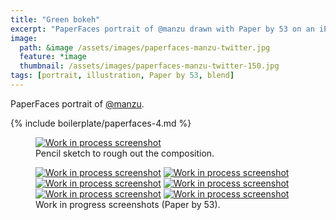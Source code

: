 ```yaml
---
title: "Green bokeh"
excerpt: "PaperFaces portrait of @manzu drawn with Paper by 53 on an iPad."
image: 
  path: &image /assets/images/paperfaces-manzu-twitter.jpg 
  feature: *image
  thumbnail: /assets/images/paperfaces-manzu-twitter-150.jpg
tags: [portrait, illustration, Paper by 53, blend]
---
```


PaperFaces portrait of [@manzu](http://twitter.com/manzu).

{% include boilerplate/paperfaces-4.md %}

<figure>
  <a href="/assets/images/paperfaces-manzu-process-1-lg.jpg"><img src="/assets/images/paperfaces-manzu-process-1-750.jpg" alt="Work in process screenshot"></a>
  <figcaption>Pencil sketch to rough out the composition.</figcaption>
</figure>

<figure class="half">
  <a href="/assets/images/paperfaces-manzu-process-2-lg.jpg"><img src="/assets/images/paperfaces-manzu-process-2-600.jpg" alt="Work in process screenshot"></a>
  <a href="/assets/images/paperfaces-manzu-process-3-lg.jpg"><img src="/assets/images/paperfaces-manzu-process-3-600.jpg" alt="Work in process screenshot"></a>
  <a href="/assets/images/paperfaces-manzu-process-4-lg.jpg"><img src="/assets/images/paperfaces-manzu-process-4-600.jpg" alt="Work in process screenshot"></a>
  <a href="/assets/images/paperfaces-manzu-process-5-lg.jpg"><img src="/assets/images/paperfaces-manzu-process-5-600.jpg" alt="Work in process screenshot"></a>
  <a href="/assets/images/paperfaces-manzu-process-6-lg.jpg"><img src="/assets/images/paperfaces-manzu-process-6-600.jpg" alt="Work in process screenshot"></a>
  <a href="/assets/images/paperfaces-manzu-process-7-lg.jpg"><img src="/assets/images/paperfaces-manzu-process-7-600.jpg" alt="Work in process screenshot"></a>
  <figcaption>Work in progress screenshots (Paper by 53).</figcaption>
</figure>
